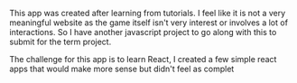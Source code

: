 This app was created after learning from tutorials. I feel like it is not a very meaningful website as the game itself isn't very interest or involves a lot of interactions. So I have another javascript project to go along with this to submit for the term project. 

The challenge for this app is to learn React, I created a few simple react apps that would make more sense but didn't feel as complet
